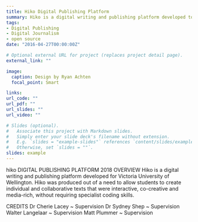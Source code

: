 ```yaml
---
title: Hiko Digital Publishing Platform
summary: Hiko is a digital writing and publishing platform developed to create individual and collaborative texts that were interactive, co-creative and media-rich, without requiring specialist coding skills.
tags:
- Digital Publishing
- Digital Journalism
- open source
date: "2016-04-27T00:00:00Z"

# Optional external URL for project (replaces project detail page).
external_link: ""

image:
  caption: Design by Ryan Achten
  focal_point: Smart

links:
url_code: ""
url_pdf: ""
url_slides: ""
url_video: ""

# Slides (optional).
#   Associate this project with Markdown slides.
#   Simply enter your slide deck's filename without extension.
#   E.g. `slides = "example-slides"` references `content/slides/example-slides.md`.
#   Otherwise, set `slides = ""`.
slides: example
---
```


hiko
DIGITAL PUBLISHING PLATFORM
2018
OVERVIEW
Hiko is a digital writing and publishing platform developed for Victoria University of Wellington. Hiko was produced out of a need to allow students to create individual and collaborative texts that were interactive, co-creative and media-rich, without requiring specialist coding skills.

CREDITS
Dr Cherie Lacey ~ Supervision
Dr Sydney Shep ~ Supervision
Walter Langelaar ~ Supervision
Matt Plummer ~ Supervision
